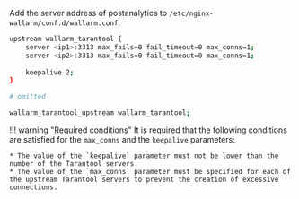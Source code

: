 Add the server address of postanalytics to `/etc/nginx-wallarm/conf.d/wallarm.conf`:

```bash
upstream wallarm_tarantool {
    server <ip1>:3313 max_fails=0 fail_timeout=0 max_conns=1;
    server <ip2>:3313 max_fails=0 fail_timeout=0 max_conns=1;
    
    keepalive 2;
}

# omitted

wallarm_tarantool_upstream wallarm_tarantool;
```

!!! warning "Required conditions"
    It is required that the following conditions are satisfied for the `max_conns` and the `keepalive` parameters:
    
    * The value of the `keepalive` parameter must not be lower than the number of the Tarantool servers.
    * The value of the `max_conns` parameter must be specified for each of the upstream Tarantool servers to prevent the creation of excessive connections.
